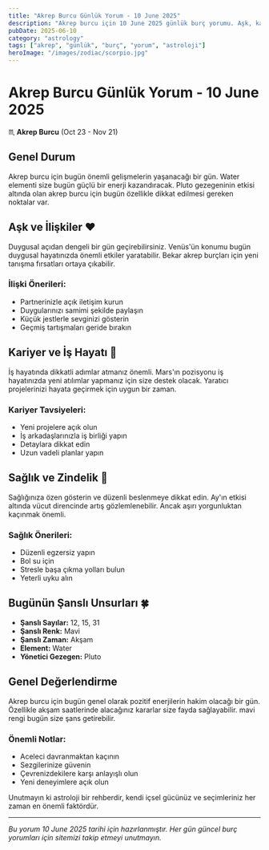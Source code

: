 ```yaml
---
title: "Akrep Burcu Günlük Yorum - 10 June 2025"
description: "Akrep burcu için 10 June 2025 günlük burç yorumu. Aşk, kariyer, sağlık ve şanslı sayılar."
pubDate: 2025-06-10
category: "astrology"
tags: ["akrep", "günlük", "burç", "yorum", "astroloji"]
heroImage: "/images/zodiac/scorpio.jpg"
---
```


# Akrep Burcu Günlük Yorum - 10 June 2025

♏ **Akrep Burcu** (Oct 23 - Nov 21)

## Genel Durum

Akrep burcu için bugün önemli gelişmelerin yaşanacağı bir gün. Water elementi size bugün güçlü bir enerji kazandıracak. Pluto gezegeninin etkisi altında olan akrep burcu için bugün özellikle dikkat edilmesi gereken noktalar var.

## Aşk ve İlişkiler ❤️

Duygusal açıdan dengeli bir gün geçirebilirsiniz. Venüs'ün konumu bugün duygusal hayatınızda önemli etkiler yaratabilir. Bekar akrep burçları için yeni tanışma fırsatları ortaya çıkabilir.

### İlişki Önerileri:
- Partnerinizle açık iletişim kurun
- Duygularınızı samimi şekilde paylaşın
- Küçük jestlerle sevginizi gösterin
- Geçmiş tartışmaları geride bırakın

## Kariyer ve İş Hayatı 💼

İş hayatında dikkatli adımlar atmanız önemli. Mars'ın pozisyonu iş hayatınızda yeni atılımlar yapmanız için size destek olacak. Yaratıcı projelerinizi hayata geçirmek için uygun bir zaman.

### Kariyer Tavsiyeleri:
- Yeni projelere açık olun
- İş arkadaşlarınızla iş birliği yapın
- Detaylara dikkat edin
- Uzun vadeli planlar yapın

## Sağlık ve Zindelik 🏥

Sağlığınıza özen gösterin ve düzenli beslenmeye dikkat edin. Ay'ın etkisi altında vücut direncinde artış gözlemlenebilir. Ancak aşırı yorgunluktan kaçınmak önemli.

### Sağlık Önerileri:
- Düzenli egzersiz yapın
- Bol su için
- Stresle başa çıkma yolları bulun
- Yeterli uyku alın

## Bugünün Şanslı Unsurları 🍀

- **Şanslı Sayılar:** 12, 15, 31
- **Şanslı Renk:** Mavi
- **Şanslı Zaman:** Akşam
- **Element:** Water
- **Yönetici Gezegen:** Pluto

## Genel Değerlendirme

Akrep burcu için bugün genel olarak pozitif enerjilerin hakim olacağı bir gün. Özellikle akşam saatlerinde alacağınız kararlar size fayda sağlayabilir. mavi rengi bugün size şans getirebilir.

### Önemli Notlar:
- Aceleci davranmaktan kaçının
- Sezgilerinize güvenin
- Çevrenizdekilere karşı anlayışlı olun
- Yeni deneyimlere açık olun

Unutmayın ki astroloji bir rehberdir, kendi içsel gücünüz ve seçimleriniz her zaman en önemli faktördür.

---

*Bu yorum 10 June 2025 tarihi için hazırlanmıştır. Her gün güncel burç yorumları için sitemizi takip etmeyi unutmayın.*
